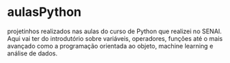 # aulasPython
projetinhos realizados nas aulas do curso de Python que realizei no SENAI. Aqui vai ter do introdutório sobre variáveis, operadores, funções até o mais avançado como a programação orientada ao objeto, machine learning e análise de dados.
